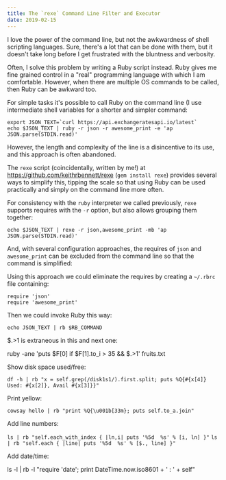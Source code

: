 ```yaml
---
title: The `rexe` Command Line Filter and Executor
date: 2019-02-15
---
```


I love the power of the command line, but not the awkwardness of shell scripting languages. Sure, there's a lot that can be done with them, but it doesn't take long before I get frustrated with the bluntness and verbosity.

Often, I solve this problem by writing a Ruby script instead. Ruby gives me fine grained control in a "real" programming language with which I am comfortable. However, when there are multiple OS commands to be called, then Ruby can be awkward too.

For simple tasks it's possible to call Ruby on the command line (I use intermediate shell variables for a shorter and simpler command:

```
export JSON_TEXT=`curl https://api.exchangeratesapi.io/latest`
echo $JSON_TEXT | ruby -r json -r awesome_print -e 'ap JSON.parse(STDIN.read)'
```

However, the length and complexity of the line is a disincentive to its use, and this approach is often abandoned.

The `rexe` script (coincidentally, written by me!) at https://github.com/keithrbennett/rexe (`gem install rexe`) provides several ways to simplify this, tipping the scale so that using Ruby can be used practically and simply on the command line more often.

For consistency with the `ruby` interpreter we called previously, `rexe` supports requires with the `-r` option, but also allows grouping them together:

```
echo $JSON_TEXT | rexe -r json,awesome_print -mb 'ap JSON.parse(STDIN.read)'
```

And, with several configuration approaches, the requires of `json` and `awesome_print` can be excluded from the command line so that the command is simplified:



Using this approach we could eliminate the requires by creating a `~/.rbrc` file containing:

```
require 'json'
require 'awesome_print'
``` 

Then we could invoke Ruby this way:

```
echo JSON_TEXT | rb $RB_COMMAND
```


$.>1 is extraneous in this and next one:

ruby -ane 'puts $F[0] if $F[1].to_i > 35 && $.>1' fruits.txt

Show disk space used/free:

`df -h | rb "x = self.grep(/disk1s1/).first.split; puts %Q{#{x[4]} Used: #{x[2]}, Avail #{x[3]}}"`


Print yellow:

`cowsay hello | rb "print %Q{\u001b[33m}; puts self.to_a.join"`


Add line numbers:

`ls | rb "self.each_with_index { |ln,i| puts '%5d  %s' % [i, ln] }"`
`ls | rb "self.each { |line| puts '%5d  %s' % [$., line] }"`


Add date/time:

ls -l | rb -l "require 'date'; print DateTime.now.iso8601 + ' : ' + self"
